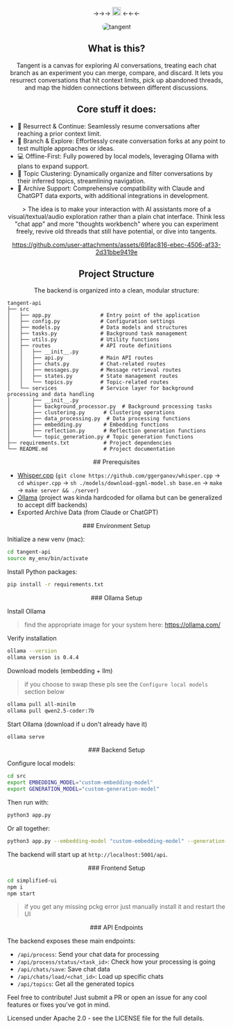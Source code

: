 <div align="center">

 ->->-> [<img src="https://assets-global.website-files.com/6257adef93867e50d84d30e2/636e0a6ca814282eca7172c6_icon_clyde_white_RGB.svg" width="20px" alt="Discord">](https://discord.gg/Y6tqtCr4) <-<-<-

  
  <img src="https://github.com/user-attachments/assets/cd8a656e-f643-439c-a64a-694d521c43fe" alt="tangent" style="border-radius: 10px">
  
   
## What is this?

Tangent is a canvas for exploring AI conversations, treating each chat branch as an experiment you can merge, compare, and discard. It lets you resurrect conversations that hit context limits, pick up abandoned threads, and map the hidden connections between different discussions.

## Core stuff it does:
</div>

- 🌟 Resurrect & Continue: Seamlessly resume conversations after reaching a prior context limit.
- 🌿 Branch & Explore: Effortlessly create conversation forks at any point to test multiple approaches or ideas.
- 💻 Offline-First: Fully powered by local models, leveraging Ollama with plans to expand support.
- 📂 Topic Clustering: Dynamically organize and filter conversations by their inferred topics, streamlining navigation.
- 📜 Archive Support: Comprehensive compatibility with Claude and ChatGPT data exports, with additional integrations in development.

<div align="center">
> The idea is to make your interaction with AI assistants more of a visual/textual/audio exploration rather than a plain chat interface. Think less "chat app" and more "thoughts workbench" where you can experiment freely, revive old threads that still have potential, or dive into tangents.

https://github.com/user-attachments/assets/69fac816-ebec-4506-af33-2d31bbe9419e

## Project Structure

The backend is organized into a clean, modular structure:
</div>

```
tangent-api
├── src
│   ├── app.py                # Entry point of the application
│   ├── config.py             # Configuration settings
│   ├── models.py             # Data models and structures
│   ├── tasks.py              # Background task management
│   ├── utils.py              # Utility functions
│   ├── routes                # API route definitions
│   │   ├── __init__.py
│   │   ├── api.py            # Main API routes
│   │   ├── chats.py          # Chat-related routes
│   │   ├── messages.py       # Message retrieval routes
│   │   ├── states.py         # State management routes
│   │   └── topics.py         # Topic-related routes
│   └── services              # Service layer for background processing and data handling
│       ├── __init__.py
│       ├── background_processor.py  # Background processing tasks
│       ├── clustering.py      # Clustering operations
│       ├── data_processing.py  # Data processing functions
│       ├── embedding.py       # Embedding functions
│       ├── reflection.py      # Reflection generation functions
│       └── topic_generation.py # Topic generation functions
├── requirements.txt           # Project dependencies
└── README.md                  # Project documentation
```

<div align="center">
## Prerequisites
</div>

* [Whisper.cpp](https://github.com/ggerganov/whisper.cpp) (`git clone https://github.com/ggerganov/whisper.cpp` -> `cd whisper.cpp` -> `sh ./models/download-ggml-model.sh base.en` -> `make` -> `make server && ./server`)
* [Ollama](https://ollama.com/) (project was kinda hardcoded for ollama but can be generalized to accept diff backends)
* Exported Archive Data (from Claude or ChatGPT)

<div align="center">
### Environment Setup
</div>

Initialize a new venv (mac):
```bash
cd tangent-api
source my_env/bin/activate
```

Install Python packages:
```bash
pip install -r requirements.txt
```

<div align="center">
### Ollama Setup
</div>

Install Ollama
> find the appropriate image for your system here: https://ollama.com/

Verify installation
```bash
ollama --version
ollama version is 0.4.4
```

Download models (embedding + llm)
> if you choose to swap these pls see the `Configure local models` section below
```bash
ollama pull all-minilm
ollama pull qwen2.5-coder:7b
```

Start Ollama (download if u don't already have it)
```bash
ollama serve
```

<div align="center">
### Backend Setup
</div>

Configure local models:
```bash
cd src
export EMBEDDING_MODEL="custom-embedding-model"
export GENERATION_MODEL="custom-generation-model"
```

Then run with:
```bash
python3 app.py
```

Or all together:
```bash
python3 app.py --embedding-model "custom-embedding-model" --generation-model "custom-generation-model"
```

The backend will start up at `http://localhost:5001/api`.

<div align="center">
### Frontend Setup
</div>

```bash
cd simplified-ui
npm i
npm start
```
> if you get any missing pckg error just manually install it and restart the UI

<div align="center">
### API Endpoints
</div>

The backend exposes these main endpoints:
- `/api/process`: Send your chat data for processing
- `/api/process/status/<task_id>`: Check how your processing is going
- `/api/chats/save`: Save chat data
- `/api/chats/load/<chat_id>`: Load up specific chats
- `/api/topics`: Get all the generated topics

Feel free to contribute! Just submit a PR or open an issue for any cool features or fixes you've got in mind.

Licensed under Apache 2.0 - see the LICENSE file for the full details.
